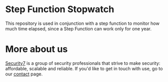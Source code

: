 # Step Function Stopwatch

This repository is used in conjunction with a step function to monitor how much time elapsed, since a Step Function can work only for one year.

# More about us

[Security7](https://www.security7.net/) is a group of security professionals that strive to make security: affordable, scalable and reliable. If you'd like to get in touch with use, go to our [contact](https://www.security7.net/contact/) page.
